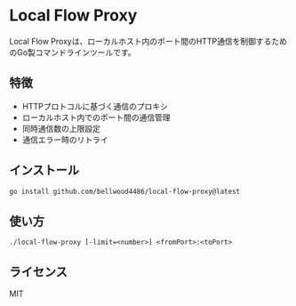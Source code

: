 # Local Flow Proxy

Local Flow Proxyは、ローカルホスト内のポート間のHTTP通信を制御するためのGo製コマンドラインツールです。  

## 特徴

- HTTPプロトコルに基づく通信のプロキシ
- ローカルホスト内でのポート間の通信管理
- 同時通信数の上限設定
- 通信エラー時のリトライ

## インストール

```bash
go install github.com/bellwood4486/local-flow-proxy@latest
```

## 使い方

```
./local-flow-proxy [-limit=<number>] <fromPort>:<toPort>
```

## ライセンス

MIT
